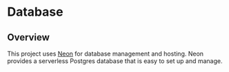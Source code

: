 # Database

## Overview

This project uses [Neon](https://neon.com) for database management and hosting.
Neon provides a serverless Postgres database that is easy to set up and manage.
